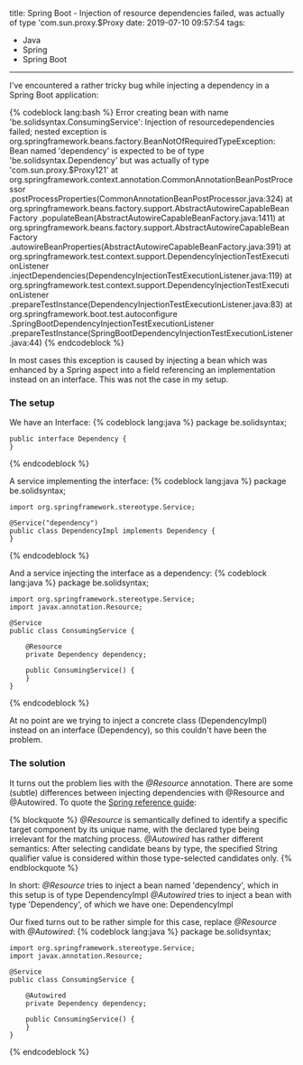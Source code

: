 title: Spring Boot - Injection of resource dependencies failed, was actually of type 'com.sun.proxy.$Proxy
date: 2019-07-10 09:57:54
tags:
  - Java
  - Spring
  - Spring Boot
---

I've encountered a rather tricky bug while injecting a dependency in a Spring Boot application:

{% codeblock lang:bash %}
Error creating bean with name 'be.solidsyntax.ConsumingService': 
Injection of resourcedependencies failed; 
nested exception is org.springframework.beans.factory.BeanNotOfRequiredTypeException: 
Bean named 'dependency' is expected to be of type 'be.solidsyntax.Dependency'
 but was actually of type 'com.sun.proxy.$Proxy121'
at org.springframework.context.annotation.CommonAnnotationBeanPostProcessor
.postProcessProperties(CommonAnnotationBeanPostProcessor.java:324)
at org.springframework.beans.factory.support.AbstractAutowireCapableBeanFactory
.populateBean(AbstractAutowireCapableBeanFactory.java:1411)
at org.springframework.beans.factory.support.AbstractAutowireCapableBeanFactory
.autowireBeanProperties(AbstractAutowireCapableBeanFactory.java:391)
at org.springframework.test.context.support.DependencyInjectionTestExecutionListener
.injectDependencies(DependencyInjectionTestExecutionListener.java:119)
at org.springframework.test.context.support.DependencyInjectionTestExecutionListener
.prepareTestInstance(DependencyInjectionTestExecutionListener.java:83)
at org.springframework.boot.test.autoconfigure
.SpringBootDependencyInjectionTestExecutionListener
.prepareTestInstance(SpringBootDependencyInjectionTestExecutionListener.java:44)
{% endcodeblock %}

In most cases this exception is caused by injecting a bean which was enhanced by a Spring aspect into a field referencing an implementation instead on an interface. This was not the case in my setup.

<!-- more-->
### The setup

We have an Interface:
{% codeblock lang:java %}
    package be.solidsyntax;

    public interface Dependency {
    }
{% endcodeblock %}

A service implementing the interface:
{% codeblock lang:java %}
    package be.solidsyntax;

    import org.springframework.stereotype.Service;

    @Service("dependency")
    public class DependencyImpl implements Dependency {
    }
{% endcodeblock %}

And a service injecting the interface as a dependency:
{% codeblock lang:java %}
    package be.solidsyntax;

    import org.springframework.stereotype.Service;
    import javax.annotation.Resource;

    @Service
    public class ConsumingService {

        @Resource
        private Dependency dependency;

        public ConsumingService() {
        }
    }
{% endcodeblock %}

At no point are we trying to inject a concrete class (DependencyImpl) instead on an interface (Dependency), so this couldn't have been the problem.

### The solution

It turns out the problem lies with the *@Resource* annotation. There are some (subtle) differences between injecting dependencies with @Resource and @Autowired.
To quote the [Spring reference guide](https://docs.spring.io/spring/docs/current/spring-framework-reference/core.html#beans-autowired-annotation-qualifiers):

{% blockquote %}
*@Resource* is semantically defined to identify a specific target component by its unique name, with the declared type being irrelevant for the matching process. *@Autowired* has rather different semantics: After selecting candidate beans by type, the specified String qualifier value is considered within those type-selected candidates only.
{% endblockquote %}

In short:
*@Resource* tries to inject a bean named 'dependency', which in this setup is of type DependencyImpl
*@Autowired* tries to inject a bean with type 'Dependency', of which we have one: DependencyImpl

Our fixed turns out to be rather simple for this case, replace *@Resource* with *@Autowired*:
{% codeblock lang:java %}
    package be.solidsyntax;

    import org.springframework.stereotype.Service;
    import javax.annotation.Resource;

    @Service
    public class ConsumingService {

        @Autowired
        private Dependency dependency;

        public ConsumingService() {
        }
    }
{% endcodeblock %}


